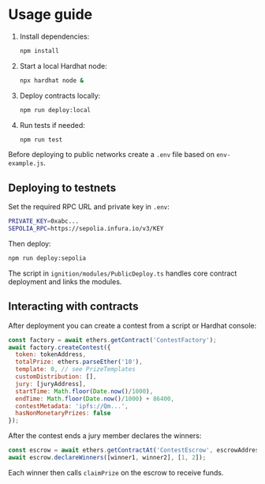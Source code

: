 # Usage guide

1. Install dependencies:
   ```bash
   npm install
   ```
2. Start a local Hardhat node:
   ```bash
   npx hardhat node &
   ```
3. Deploy contracts locally:
   ```bash
   npm run deploy:local
   ```
4. Run tests if needed:
   ```bash
   npm run test
   ```

Before deploying to public networks create a `.env` file based on `env-example.js`.

## Deploying to testnets

Set the required RPC URL and private key in `.env`:
```bash
PRIVATE_KEY=0xabc...
SEPOLIA_RPC=https://sepolia.infura.io/v3/KEY
```
Then deploy:
```bash
npm run deploy:sepolia
```

The script in `ignition/modules/PublicDeploy.ts` handles core contract deployment and links the modules.

## Interacting with contracts

After deployment you can create a contest from a script or Hardhat console:
```javascript
const factory = await ethers.getContract('ContestFactory');
await factory.createContest({
  token: tokenAddress,
  totalPrize: ethers.parseEther('10'),
  template: 0, // see PrizeTemplates
  customDistribution: [],
  jury: [juryAddress],
  startTime: Math.floor(Date.now()/1000),
  endTime: Math.floor(Date.now()/1000) + 86400,
  contestMetadata: 'ipfs://Qm...',
  hasNonMonetaryPrizes: false
});
```

After the contest ends a jury member declares the winners:
```javascript
const escrow = await ethers.getContractAt('ContestEscrow', escrowAddress);
await escrow.declareWinners([winner1, winner2], [1, 2]);
```
Each winner then calls `claimPrize` on the escrow to receive funds.

